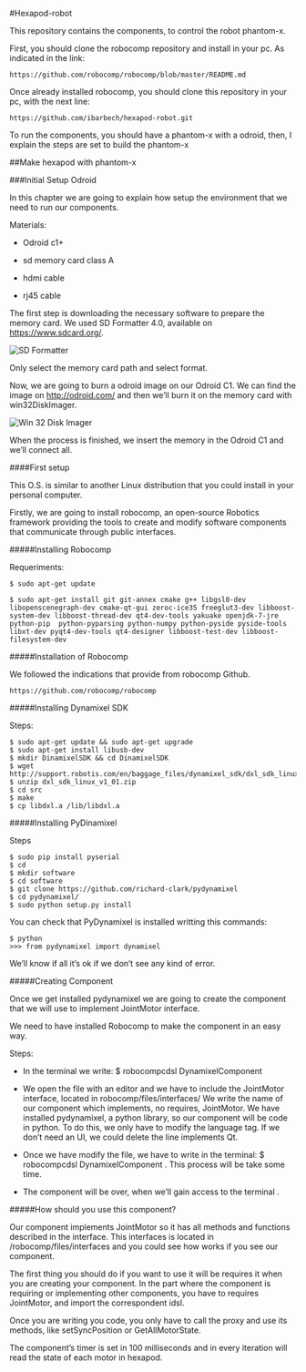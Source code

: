 #Hexapod-robot

This repository contains the components, to control the robot phantom-x.

First, you should clone the robocomp repository and install in your pc. As indicated in the link:

	https://github.com/robocomp/robocomp/blob/master/README.md

Once already installed robocomp, you should clone this repository in your pc, with the next line:

	https://github.com/ibarbech/hexapod-robot.git

To run the components, you should have a phantom-x with a odroid, then,  I explain the steps are set to build the phantom-x

##Make hexapod with phantom-x

###Initial Setup Odroid

In this chapter we are going to explain how setup the environment that we need to run our components.

Materials:

* Odroid c1+

* sd memory card class A

* hdmi cable

* rj45 cable

The first step is downloading the necessary software to prepare the memory card. We used SD Formatter 4.0, available on https://www.sdcard.org/.

![SD Formatter](img/SD_formatter.jpg)

Only select the memory card path and select format.

Now, we are going to burn a odroid image on our Odroid C1. We can find the image on http://odroid.com/ and then we’ll burn it on the memory card with win32DiskImager.

![Win 32 Disk Imager](img/Win_32_Disk_Imager.jpg)

When the process is finished, we insert the memory in the Odroid C1 and we’ll connect all.

####First setup

This O.S. is similar to another Linux distribution that you could install in your personal computer. 

Firstly, we are going to install robocomp, an open-source Robotics framework providing the tools to create and modify software components that communicate through public interfaces.

#####Installing Robocomp

Requeriments:

	$ sudo apt-get update

	$ sudo apt-get install git git-annex cmake g++ libgsl0-dev libopenscenegraph-dev cmake-qt-gui zeroc-ice35 freeglut3-dev libboost-system-dev libboost-thread-dev qt4-dev-tools yakuake openjdk-7-jre python-pip  python-pyparsing python-numpy python-pyside pyside-tools libxt-dev pyqt4-dev-tools qt4-designer libboost-test-dev libboost-filesystem-dev

#####Installation of Robocomp

We followed the indications that provide from robocomp Github. 

	https://github.com/robocomp/robocomp


#####Installing Dynamixel SDK

Steps:
	
	$ sudo apt-get update && sudo apt-get upgrade
	$ sudo apt-get install libusb-dev
	$ mkdir DinamixelSDK && cd DinamixelSDK
	$ wget http://support.robotis.com/en/baggage_files/dynamixel_sdk/dxl_sdk_linux_v1_01.zip
	$ unzip dxl_sdk_linux_v1_01.zip
	$ cd src
	$ make
	$ cp libdxl.a /lib/libdxl.a

#####Installing PyDinamixel

Steps

	$ sudo pip install pyserial
	$ cd
	$ mkdir software
	$ cd software
	$ git clone https://github.com/richard-clark/pydynamixel
	$ cd pydynamixel/
	$ sudo python setup.py install

You can check that PyDynamixel is installed writting this commands:

	$ python
	>>> from pydynamixel import dynamixel

We’ll know if all it’s ok if we don’t see any kind of error.

#####Creating Component

Once we get installed pydynamixel we are going to create the component that we will use to implement JointMotor interface.

We need to have installed Robocomp to make the component in an easy way. 

Steps:

- In the terminal we write:
	$ robocompcdsl DynamixelComponent
- We open the file with an editor and we have to include the JointMotor interface, located in robocomp/files/interfaces/ We write the name of our component which implements, no requires, JointMotor. We have installed pydynamixel, a python library, so our component will be code in python. To do this, we only have to modify the language tag. If we don’t need an UI, we could delete the line implements Qt.

- Once we have modify the file, we have to write in the terminal:
	$ robocompcdsl DynamixelComponent .
This process will be take some time.
- The component will be over, when we’ll gain access to the terminal .

#####How should you use this component?

Our component implements JointMotor so it has all methods and functions described in the interface. This interfaces is located in /robocomp/files/interfaces and you could see how works if you see our component.

The first thing you should do if you want to use it will be requires it when you are creating your component. In the part where the component is requiring or implementing other components, you have to requires JointMotor, and import the correspondent idsl.

Once you are writing you code, you only have to call the proxy and use its methods, like setSyncPosition or GetAllMotorState.

The component’s timer is set in 100 milliseconds and in every iteration will read the state of each motor in hexapod.
